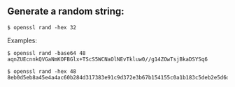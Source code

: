 ## Generate a random string:

```terminal
$ openssl rand -hex 32
```

Examples:

```terminal
$ openssl rand -base64 48
aqnZUEcnnkQVGaNmKOFBGlx+TScS5WCNaOlNEvTkluw0//g14ZOwTsjBkaDSYSq6

$ openssl rand -hex 48
8eb0d5eb8a45e4a4ac60b284d317383e91c9d372e3b67b154155c0a1b183c5deb2e5d6dceb6366704828c494951925d5
```
